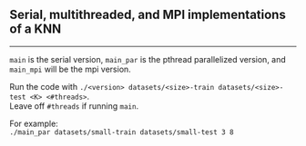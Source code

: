 ## Serial, multithreaded, and MPI implementations of a KNN
---
`main` is the serial version, `main_par` is the pthread parallelized version, and `main_mpi` will be the mpi version.

Run the code with `./<version> datasets/<size>-train datasets/<size>-test <K> <#threads>`.\
Leave off `#threads` if running `main`.

For example:\
`./main_par datasets/small-train datasets/small-test 3 8`